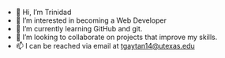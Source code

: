 - 👋 Hi, I’m Trinidad
- 👀 I’m interested in becoming a Web Developer
- 🌱 I’m currently learning GitHub and git.
- 💞️ I’m looking to collaborate on projects that improve my skills.
- 📫 I can be reached via email at tgaytan14@utexas.edu

<!---
tgaytan/tgaytan is a ✨ special ✨ repository because its `README.md` (this file) appears on your GitHub profile.
You can click the Preview link to take a look at your changes.
--->
